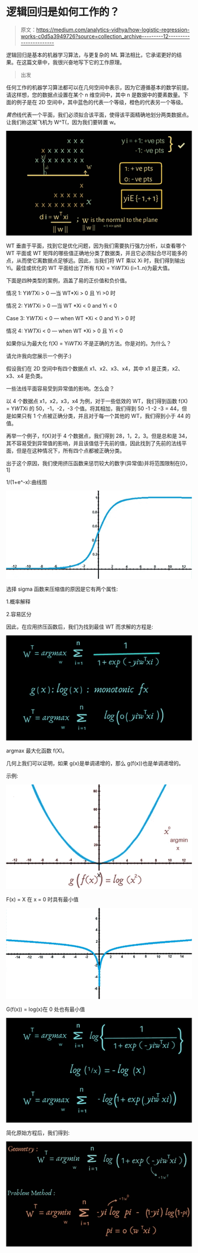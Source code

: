 # 逻辑回归是如何工作的？

> 原文：<https://medium.com/analytics-vidhya/how-logistic-regression-works-c0d5a3949726?source=collection_archive---------12----------------------->

逻辑回归是基本的机器学习算法，与更复杂的 ML 算法相比，它承诺更好的结果。在这篇文章中，我很兴奋地写下它的工作原理。

> 出发

任何工作的机器学习算法都可以在几何空间中表示，因为它遵循基本的数学前提。请这样想，您的数据点设置在某个 n 维空间中，其中 n 是数据中的要素数量。下面的例子是在 2D 空间中，其中蓝色的代表一个等级，橙色的代表另一个等级。

*黄色*线代表一个平面，我们必须拟合该平面，使得该平面精确地划分两类数据点。让我们称这架飞机为 W^T(，因为我们要转置 w。

![](img/4c4a30290e26eb6997b3c2999b664828.png)

WT 垂直于平面，找到它是优化问题，因为我们需要执行强力分析，以查看哪个 WT 平面或 WT 矩阵的哪些值正确地分类了数据类，并且它必须拟合尽可能多的点，从而使它离数据点足够远。因此，当我们将 WT 乘以 Xi 时，我们得到输出 Yi。最佳或优化的 WT 平面给出了所有 f(X) = Yi*WT*Xi (i=1..n)为最大值。

下面是四种类型的案例，涵盖了易的正价值和负价值。

情况 1: Y*WT*Xi > 0 —当 WT*Xi > 0 且 Yi >0 时

情况 2: Y*WT*Xi > 0 —当 WT *Xi < 0 and Yi < 0

Case 3: Y*WT*Xi < 0 — when WT *Xi < 0 and Yi > 0 时

情况 4: Y*WT*Xi < 0 — when WT *Xi > 0 且 Yi < 0

如果你认为最大化 f(X) = Yi*WT*Xi 不是正确的方法。你是对的。为什么？

请允许我向您展示一个例子:)

假设我们在 2D 空间中有四个数据点 x1、x2、x3、x4，其中 x1 是正类，x2、x3、x4 是负类。

一些法线平面容易受到异常值的影响。怎么会？

以 4 个数据点 x1，x2，x3，x4 为例，对于一些低效的 WT，我们得到函数 f(X) = Y*WT*Xi 的 50，-1，-2，-3 个值。将其相加，我们得到 50 -1 -2 -3 = 44，但是如果只有 1 个点被正确分类，并且对于每一个其他的 WT，我们得到小于 44 的值。

再举一个例子，f(X)对于 4 个数据点，我们得到 28，1，2，3。但是总和是 34，其不容易受到异常值的影响，并且该值低于先前的值，因此找到了先前的法线平面，但是在这种情况下，所有四个点都被正确分类。

出于这个原因，我们使用挤压函数来惩罚较大的数字(异常值)并将范围限制在[0，1]

1/(1+e^-x):曲线图

![](img/266d7b4640ed0217409da451e30b8e42.png)

选择 sigma 函数来压缩值的原因是它有两个属性:

1.概率解释

2.容易区分

因此，在应用挤压函数后，我们为找到最佳 WT 而求解的方程是:

![](img/6f5ae03fbb170897e02439c8b27eb4cd.png)

argmax 最大化函数 f(X)。

几何上我们可以证明，如果 g(x)是单调递增的，那么 g(f(x))也是单调递增的。

示例:

![](img/c42beecce1031d9988e32ba3935c6f74.png)

F(x) = X 在 x = 0 时具有最小值

![](img/fc5572b1aae82c3e89422ea60e4a88db.png)

G(f(x)) = log(x)在 0 处也有最小值

![](img/e71362d5c8c9f6b11da2fcfa9a9fd9d5.png)

简化原始方程后，我们得到:

![](img/7512d0b48ac752c7e42bb89d7879d657.png)
